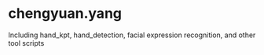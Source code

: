 # chengyuan.yang

Including hand_kpt, hand_detection, facial expression recognition, and other tool scripts